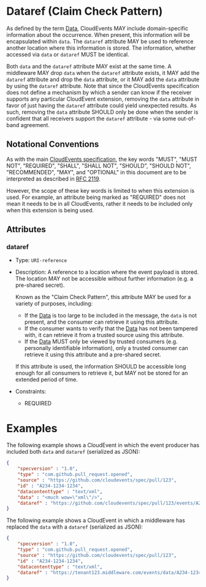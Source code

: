 # Dataref (Claim Check Pattern)

As defined by the term [Data](../spec.md#data), CloudEvents MAY include
domain-specific information about the occurrence. When present, this information
will be encapsulated within `data`.
The `dataref` attribute MAY be used to reference another location where this
information is stored. The information, whether accessed via `data` or `dataref`
MUST be identical.

Both `data` and the `dataref` attribute MAY exist at the same time. A middleware
MAY drop `data` when the `dataref` attribute exists, it MAY add
the `dataref` attribute and drop the `data` attribute, or it MAY add the `data`
attribute by using the `dataref` attribute. Note that since the CloudEvents
specification does not define a mechanism by which a sender can know if the
receiver supports any particular CloudEvent extension, removing the `data`
attribute in favor of just having the `dataref` attribute could yield
unexpected results. As such, removing the `data` attribute SHOULD only be done
when the sender is confident that all receivers support the `dataref`
attribute - via some out-of-band agreement.

## Notational Conventions

As with the main [CloudEvents specification](../spec.md), the key words "MUST",
"MUST NOT", "REQUIRED", "SHALL", "SHALL NOT", "SHOULD", "SHOULD NOT",
"RECOMMENDED", "MAY", and "OPTIONAL" in this document are to be interpreted as
described in [RFC 2119](https://tools.ietf.org/html/rfc2119).

However, the scope of these key words is limited to when this extension is
used. For example, an attribute being marked as "REQUIRED" does not mean
it needs to be in all CloudEvents, rather it needs to be included only when
this extension is being used.

## Attributes

### dataref

- Type: `URI-reference`
- Description: A reference to a location where the event payload is stored. The
  location MAY not be accessible without further information (e.g. a pre-shared
  secret).

  Known as the "Claim Check Pattern", this attribute MAY be used for a variety
  of purposes, including:

  - If the [Data](../spec.md#data) is too large to be included in the
    message, the `data` is not present, and the consumer can retrieve it using
    this attribute.
  - If the consumer wants to verify that the [Data](../spec.md#data)
    has not been tampered with, it can retrieve it from a trusted source using
	this attribute.
  - If the [Data](../spec.md#data) MUST only be viewed by trusted
    consumers (e.g. personally identifiable information), only a trusted
	consumer can retrieve it using this attribute and a pre-shared secret.

  If this attribute is used, the information SHOULD be accessible long enough
  for all consumers to retrieve it, but MAY not be stored for an extended period
  of time.

- Constraints:
  - REQUIRED

# Examples

The following example shows a CloudEvent in which the event producer has included
both `data` and `dataref` (serialized as JSON):

```JSON
{
    "specversion" : "1.0",
    "type" : "com.github.pull_request.opened",
    "source" : "https://github.com/cloudevents/spec/pull/123",
    "id" : "A234-1234-1234",
    "datacontenttype" : "text/xml",
    "data" : "<much wow=\"xml\"/>",
    "dataref" : "https://github.com/cloudevents/spec/pull/123/events/A234-1234-1234.xml"
}
```

The following example shows a CloudEvent in which a middleware has replaced the
`data` with a `dataref` (serialized as JSON):

```JSON
{
    "specversion" : "1.0",
    "type" : "com.github.pull_request.opened",
    "source" : "https://github.com/cloudevents/spec/pull/123",
    "id" : "A234-1234-1234",
    "datacontenttype" : "text/xml",
    "dataref" : "https://tenant123.middleware.com/events/data/A234-1234-1234.xml"
}
```
